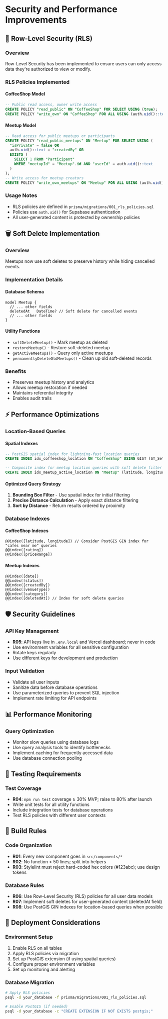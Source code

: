 # Security and Performance Improvements

## 🔐 Row-Level Security (RLS)

### Overview
Row-Level Security has been implemented to ensure users can only access data they're authorized to view or modify.

### RLS Policies Implemented

#### CoffeeShop Model
```sql
-- Public read access, owner write access
CREATE POLICY "read_public" ON "CoffeeShop" FOR SELECT USING (true);
CREATE POLICY "write_own" ON "CoffeeShop" FOR ALL USING (auth.uid()::text = "createdBy");
```

#### Meetup Model
```sql
-- Read access for public meetups or participants
CREATE POLICY "read_public_meetups" ON "Meetup" FOR SELECT USING (
  "isPrivate" = false OR 
  auth.uid()::text = "createdBy" OR
  EXISTS (
    SELECT 1 FROM "Participant" 
    WHERE "meetupId" = "Meetup".id AND "userId" = auth.uid()::text
  )
);
-- Write access for meetup creators
CREATE POLICY "write_own_meetups" ON "Meetup" FOR ALL USING (auth.uid()::text = "createdBy");
```

### Usage Notes
- RLS policies are defined in `prisma/migrations/001_rls_policies.sql`
- Policies use `auth.uid()` for Supabase authentication
- All user-generated content is protected by ownership policies

## 🗑️ Soft Delete Implementation

### Overview
Meetups now use soft deletes to preserve history while hiding cancelled events.

### Implementation Details

#### Database Schema
```prisma
model Meetup {
  // ... other fields
  deletedAt   DateTime? // Soft delete for cancelled events
  // ... other fields
}
```

#### Utility Functions
- `softDeleteMeetup()` - Mark meetup as deleted
- `restoreMeetup()` - Restore soft-deleted meetup
- `getActiveMeetups()` - Query only active meetups
- `permanentlyDeleteOldMeetups()` - Clean up old soft-deleted records

### Benefits
- Preserves meetup history and analytics
- Allows meetup restoration if needed
- Maintains referential integrity
- Enables audit trails

## ⚡ Performance Optimizations

### Location-Based Queries

#### Spatial Indexes
```sql
-- PostGIS spatial index for lightning-fast location queries
CREATE INDEX idx_coffeeshop_location ON "CoffeeShop" USING GIST (ST_SetSRID(ST_MakePoint(longitude, latitude), 4326));

-- Composite index for meetup location queries with soft delete filter
CREATE INDEX idx_meetup_active_location ON "Meetup" (latitude, longitude) WHERE "deletedAt" IS NULL;
```

#### Optimized Query Strategy
1. **Bounding Box Filter** - Use spatial index for initial filtering
2. **Precise Distance Calculation** - Apply exact distance filtering
3. **Sort by Distance** - Return results ordered by proximity

### Database Indexes

#### CoffeeShop Indexes
```prisma
@@index([latitude, longitude]) // Consider PostGIS GIN index for "cafés near me" queries
@@index([rating])
@@index([priceRange])
```

#### Meetup Indexes
```prisma
@@index([date])
@@index([status])
@@index([createdBy])
@@index([venueType])
@@index([category])
@@index([deletedAt]) // Index for soft delete queries
```

## 🛡️ Security Guidelines

### API Key Management
- **R05**: API keys live in `.env.local` and Vercel dashboard; never in code
- Use environment variables for all sensitive configuration
- Rotate keys regularly
- Use different keys for development and production

### Input Validation
- Validate all user inputs
- Sanitize data before database operations
- Use parameterized queries to prevent SQL injection
- Implement rate limiting for API endpoints

## 📊 Performance Monitoring

### Query Optimization
- Monitor slow queries using database logs
- Use query analysis tools to identify bottlenecks
- Implement caching for frequently accessed data
- Use database connection pooling

## 🧪 Testing Requirements

### Test Coverage
- **R04**: `npm run test` coverage ≥ 30% MVP; raise to 80% after launch
- Write unit tests for all utility functions
- Include integration tests for database operations
- Test RLS policies with different user contexts

## 📝 Build Rules

### Code Organization
- **R01**: Every new component goes in `src/components/*`
- **R02**: No function > 50 lines; split into helpers
- **R03**: Stylelint must reject hard-coded hex colors (#123abc); use design tokens

### Database Rules
- **R06**: Use Row-Level Security (RLS) policies for all user data models
- **R07**: Implement soft deletes for user-generated content (deletedAt field)
- **R08**: Use PostGIS GIN indexes for location-based queries when possible

## 🚀 Deployment Considerations

### Environment Setup
1. Enable RLS on all tables
2. Apply RLS policies via migration
3. Set up PostGIS extension (if using spatial queries)
4. Configure proper environment variables
5. Set up monitoring and alerting

### Database Migration
```bash
# Apply RLS policies
psql -d your_database -f prisma/migrations/001_rls_policies.sql

# Enable PostGIS (if needed)
psql -d your_database -c "CREATE EXTENSION IF NOT EXISTS postgis;"
``` 